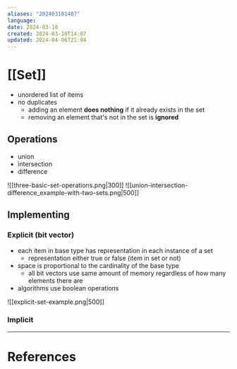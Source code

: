 ```yaml
---
aliases: "202403181407"
language: 
date: 2024-03-18
created: 2024-03-18T14:07
updated: 2024-04-06T21:04
---
```

# [[Set]]
- unordered list of items
- no duplicates
	- adding an element **does nothing** if it already exists in the set
	- removing an element that's not in the set is **ignored**

## Operations
- union
- intersection
- difference

![[three-basic-set-operations.png|300]]
![[union-intersection-difference_example-with-two-sets.png|500]]
## Implementing
### Explicit (bit vector)
- each item in base type has representation in each instance of a set
	- representation either true or false (item in set or not)
- space is proportional to the cardinality of the base type
	- all bit vectors use same amount of memory regardless of how many elements there are
- algorithms use boolean operations

![[explicit-set-example.png|500]]
### Implicit






___
# References
